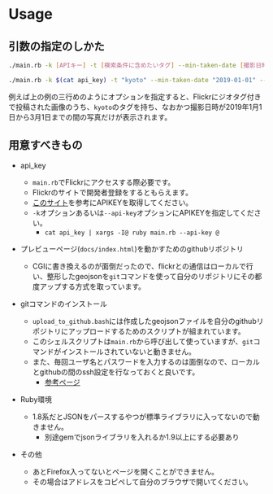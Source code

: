 # Usage
## 引数の指定のしかた
```bash
./main.rb -k [APIキー] -t [検索条件に含めたいタグ] --min-taken-date [撮影日時の下限] --max-taken-date [撮影日時の上限]

./main.rb -k $(cat api_key) -t "kyoto" --min-taken-date "2019-01-01" --max-taken-date "2019-03-01"
```

例えば上の例の三行めのようにオプションを指定すると、Flickrにジオタグ付きで投稿された画像のうち、`kyoto`のタグを持ち、なおかつ撮影日時が2019年1月1日から3月1日までの間の写真だけが表示されます。


## 用意すべきもの
- api\_key
	- `main.rb`でFlickrにアクセスする際必要です。
	- Flickrのサイトで開発者登録をするともらえます。
	- [このサイト](https://qiita.com/Saayaman/items/a3066697a108a7e7fc39)を参考にAPIKEYを取得してください。
	- `-k`オプションあるいは`--api-key`オプションにAPIKEYを指定してください。
		- `cat api_key | xargs -I@ ruby main.rb --api-key @`
- プレビューページ(`docs/index.html`)を動かすためのgithubリポジトリ
	- CGIに書き換えるのが面倒だったので、flickrとの通信はローカルで行い、整形したgeojsonを`git`コマンドを使って自分のリポジトリにその都度アップする方式を取っています。
- gitコマンドのインストール
	- `upload_to_github.bash`には作成したgeojsonファイルを自分のgithubリポジトリにアップロードするためのスクリプトが組まれています。
	- このシェルスクリプトは`main.rb`から呼び出して使っていますが、`git`コマンドがインストールされていないと動きません。
	- また、毎回ユーザ名とパスワードを入力するのは面倒なので、ローカルとgithubの間のssh設定を行なっておくと良いです。
		- [参考ページ](https://qiita.com/shizuma/items/2b2f873a0034839e47ce)

- Ruby環境
	- 1.8系だとJSONをパースするやつが標準ライブラリに入ってないので動きません。
		- 別途gemでjsonライブラリを入れるか1.9以上にする必要あり

- その他
	- あとFirefox入ってないとページを開くことができません。
	- その場合はアドレスをコピペして自分のブラウザで開いてください。
